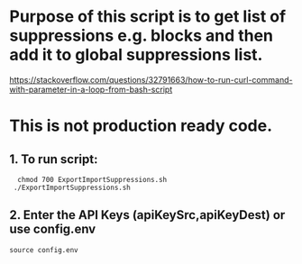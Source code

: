# Purpose of this script is to get list of suppressions e.g. blocks and then add it to global suppressions list.
https://stackoverflow.com/questions/32791663/how-to-run-curl-command-with-parameter-in-a-loop-from-bash-script
# **This is not production ready code.**


## 1. To run script:
```
  chmod 700 ExportImportSuppressions.sh
 ./ExportImportSuppressions.sh
```

## 2. Enter the API Keys (apiKeySrc,apiKeyDest) or use config.env

```
source config.env
```
